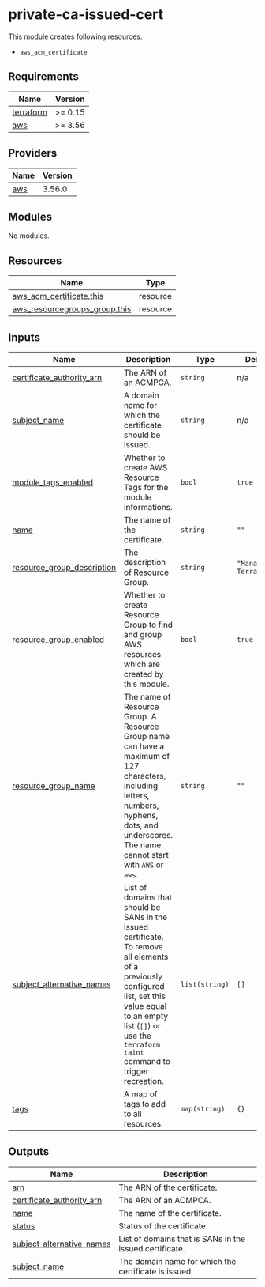 # private-ca-issued-cert

This module creates following resources.

- `aws_acm_certificate`

<!-- BEGINNING OF PRE-COMMIT-TERRAFORM DOCS HOOK -->
## Requirements

| Name | Version |
|------|---------|
| <a name="requirement_terraform"></a> [terraform](#requirement\_terraform) | >= 0.15 |
| <a name="requirement_aws"></a> [aws](#requirement\_aws) | >= 3.56 |

## Providers

| Name | Version |
|------|---------|
| <a name="provider_aws"></a> [aws](#provider\_aws) | 3.56.0 |

## Modules

No modules.

## Resources

| Name | Type |
|------|------|
| [aws_acm_certificate.this](https://registry.terraform.io/providers/hashicorp/aws/latest/docs/resources/acm_certificate) | resource |
| [aws_resourcegroups_group.this](https://registry.terraform.io/providers/hashicorp/aws/latest/docs/resources/resourcegroups_group) | resource |

## Inputs

| Name | Description | Type | Default | Required |
|------|-------------|------|---------|:--------:|
| <a name="input_certificate_authority_arn"></a> [certificate\_authority\_arn](#input\_certificate\_authority\_arn) | The ARN of an ACMPCA. | `string` | n/a | yes |
| <a name="input_subject_name"></a> [subject\_name](#input\_subject\_name) | A domain name for which the certificate should be issued. | `string` | n/a | yes |
| <a name="input_module_tags_enabled"></a> [module\_tags\_enabled](#input\_module\_tags\_enabled) | Whether to create AWS Resource Tags for the module informations. | `bool` | `true` | no |
| <a name="input_name"></a> [name](#input\_name) | The name of the certificate. | `string` | `""` | no |
| <a name="input_resource_group_description"></a> [resource\_group\_description](#input\_resource\_group\_description) | The description of Resource Group. | `string` | `"Managed by Terraform."` | no |
| <a name="input_resource_group_enabled"></a> [resource\_group\_enabled](#input\_resource\_group\_enabled) | Whether to create Resource Group to find and group AWS resources which are created by this module. | `bool` | `true` | no |
| <a name="input_resource_group_name"></a> [resource\_group\_name](#input\_resource\_group\_name) | The name of Resource Group. A Resource Group name can have a maximum of 127 characters, including letters, numbers, hyphens, dots, and underscores. The name cannot start with `AWS` or `aws`. | `string` | `""` | no |
| <a name="input_subject_alternative_names"></a> [subject\_alternative\_names](#input\_subject\_alternative\_names) | List of domains that should be SANs in the issued certificate. To remove all elements of a previously configured list, set this value equal to an empty list (`[]`) or use the `terraform taint` command to trigger recreation. | `list(string)` | `[]` | no |
| <a name="input_tags"></a> [tags](#input\_tags) | A map of tags to add to all resources. | `map(string)` | `{}` | no |

## Outputs

| Name | Description |
|------|-------------|
| <a name="output_arn"></a> [arn](#output\_arn) | The ARN of the certificate. |
| <a name="output_certificate_authority_arn"></a> [certificate\_authority\_arn](#output\_certificate\_authority\_arn) | The ARN of an ACMPCA. |
| <a name="output_name"></a> [name](#output\_name) | The name of the certificate. |
| <a name="output_status"></a> [status](#output\_status) | Status of the certificate. |
| <a name="output_subject_alternative_names"></a> [subject\_alternative\_names](#output\_subject\_alternative\_names) | List of domains that is SANs in the issued certificate. |
| <a name="output_subject_name"></a> [subject\_name](#output\_subject\_name) | The domain name for which the certificate is issued. |
<!-- END OF PRE-COMMIT-TERRAFORM DOCS HOOK -->
